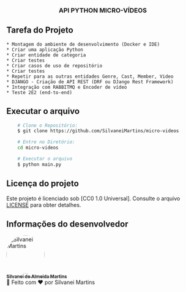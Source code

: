 <h3 align="center">
    API PYTHON MICRO-VÍDEOS
</h3>

## Tarefa do Projeto

    * Montagem do ambiente de desenvolvimento (Docker e IDE)
    * Criar uma aplicação Python
    * Criar entidade de categoria
    * Criar testes
    * Criar casos de uso de repositório
    * Criar testes
    * Repetir para as outras entidades Genre, Cast, Member, Video
    * DJANGO - Criação de API REST (DRF ou DJango Rest Framework)
    * Integração com RABBITMQ e Encoder de vídeo
    * Teste 2E2 (end-to-end)

## Executar o arquivo

```bash
    # Clone o Repositório:
    $ git clone https://github.com/SilvaneiMartins/micro-videos

    # Entre no Diretório:
    cd micro-videos

    # Executar o arquivo
    $ python main.py
```

## Licença do projeto

Este projeto é licenciado sob [CC0 1.0 Universal]. Consulte o arquivo [LICENSE](https://github.com/SilvaneiMartins/micro-videos/blob/master/LICENSE) para obter detalhes.

## Informações do desenvolvedor

<a href="https://github.com/SilvaneiMartins">
    <img
        style="border-radius:50%"
        src="https://github.com/SilvaneiMartins.png"
        width="100px;"
        alt="Silvanei Martins"
    />
    <br />
    <sub>
        <b>Silvanei de Almeida Martins</b>
    </sub>
</a>
     <a href="https://github.com/SilvaneiMartins" title="Silvanei martins" >
 </a>
<br />
🚀 Feito com ❤️ por Silvanei Martins
